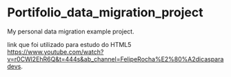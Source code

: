 # Portifolio_data_migration_project
My personal data migration example project.

link que foi utilizado para estudo do HTML5 https://www.youtube.com/watch?v=r0CWl2EhR6Q&t=444s&ab_channel=FelipeRocha%E2%80%A2dicasparadevs.